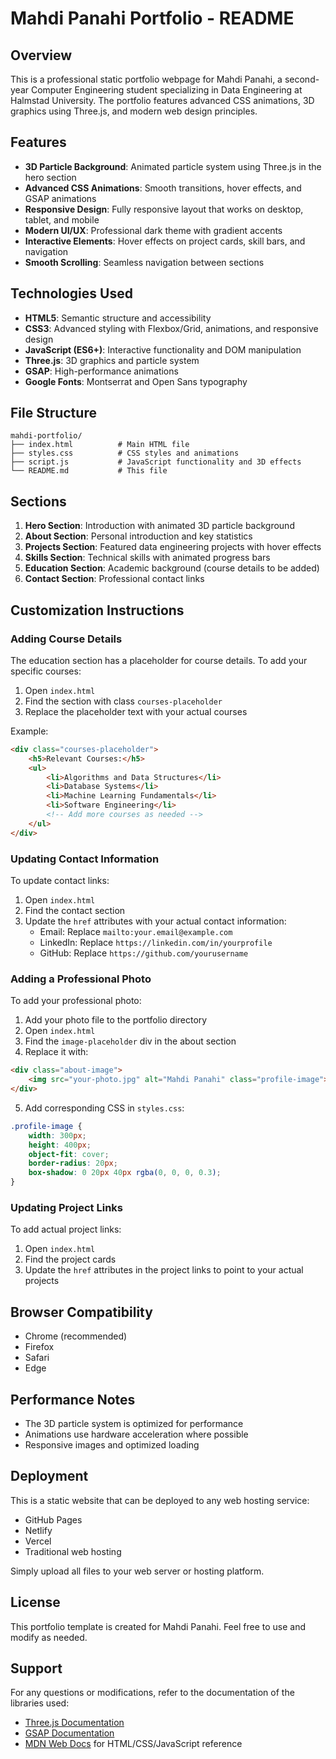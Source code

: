 # Mahdi Panahi Portfolio - README

## Overview
This is a professional static portfolio webpage for Mahdi Panahi, a second-year Computer Engineering student specializing in Data Engineering at Halmstad University. The portfolio features advanced CSS animations, 3D graphics using Three.js, and modern web design principles.

## Features
- **3D Particle Background**: Animated particle system using Three.js in the hero section
- **Advanced CSS Animations**: Smooth transitions, hover effects, and GSAP animations
- **Responsive Design**: Fully responsive layout that works on desktop, tablet, and mobile
- **Modern UI/UX**: Professional dark theme with gradient accents
- **Interactive Elements**: Hover effects on project cards, skill bars, and navigation
- **Smooth Scrolling**: Seamless navigation between sections

## Technologies Used
- **HTML5**: Semantic structure and accessibility
- **CSS3**: Advanced styling with Flexbox/Grid, animations, and responsive design
- **JavaScript (ES6+)**: Interactive functionality and DOM manipulation
- **Three.js**: 3D graphics and particle system
- **GSAP**: High-performance animations
- **Google Fonts**: Montserrat and Open Sans typography

## File Structure
```
mahdi-portfolio/
├── index.html          # Main HTML file
├── styles.css          # CSS styles and animations
├── script.js           # JavaScript functionality and 3D effects
└── README.md           # This file
```

## Sections
1. **Hero Section**: Introduction with animated 3D particle background
2. **About Section**: Personal introduction and key statistics
3. **Projects Section**: Featured data engineering projects with hover effects
4. **Skills Section**: Technical skills with animated progress bars
5. **Education Section**: Academic background (course details to be added)
6. **Contact Section**: Professional contact links

## Customization Instructions

### Adding Course Details
The education section has a placeholder for course details. To add your specific courses:

1. Open `index.html`
2. Find the section with class `courses-placeholder`
3. Replace the placeholder text with your actual courses

Example:
```html
<div class="courses-placeholder">
    <h5>Relevant Courses:</h5>
    <ul>
        <li>Algorithms and Data Structures</li>
        <li>Database Systems</li>
        <li>Machine Learning Fundamentals</li>
        <li>Software Engineering</li>
        <!-- Add more courses as needed -->
    </ul>
</div>
```

### Updating Contact Information
To update contact links:

1. Open `index.html`
2. Find the contact section
3. Update the `href` attributes with your actual contact information:
   - Email: Replace `mailto:your.email@example.com`
   - LinkedIn: Replace `https://linkedin.com/in/yourprofile`
   - GitHub: Replace `https://github.com/yourusername`

### Adding a Professional Photo
To add your professional photo:

1. Add your photo file to the portfolio directory
2. Open `index.html`
3. Find the `image-placeholder` div in the about section
4. Replace it with:
```html
<div class="about-image">
    <img src="your-photo.jpg" alt="Mahdi Panahi" class="profile-image">
</div>
```

5. Add corresponding CSS in `styles.css`:
```css
.profile-image {
    width: 300px;
    height: 400px;
    object-fit: cover;
    border-radius: 20px;
    box-shadow: 0 20px 40px rgba(0, 0, 0, 0.3);
}
```

### Updating Project Links
To add actual project links:

1. Open `index.html`
2. Find the project cards
3. Update the `href` attributes in the project links to point to your actual projects

## Browser Compatibility
- Chrome (recommended)
- Firefox
- Safari
- Edge

## Performance Notes
- The 3D particle system is optimized for performance
- Animations use hardware acceleration where possible
- Responsive images and optimized loading

## Deployment
This is a static website that can be deployed to any web hosting service:
- GitHub Pages
- Netlify
- Vercel
- Traditional web hosting

Simply upload all files to your web server or hosting platform.

## License
This portfolio template is created for Mahdi Panahi. Feel free to use and modify as needed.

## Support
For any questions or modifications, refer to the documentation of the libraries used:
- [Three.js Documentation](https://threejs.org/docs/)
- [GSAP Documentation](https://greensock.com/docs/)
- [MDN Web Docs](https://developer.mozilla.org/) for HTML/CSS/JavaScript reference


